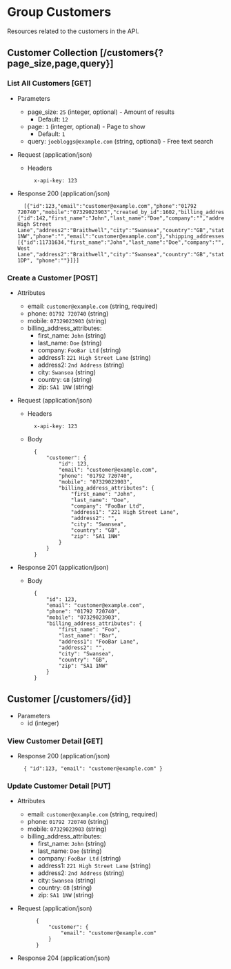 # Group Customers

Resources related to the customers in the API.

## Customer Collection [/customers{?page_size,page,query}]

### List All Customers [GET]

+ Parameters
    + page_size: `25` (integer, optional) - Amount of results
        + Default: `12`
    + page: `1` (integer, optional) - Page to show
        + Default: `1`
    + query: `joebloggs@example.com` (string, optional) - Free text search

+ Request (application/json)

    + Headers

            x-api-key: 123

+ Response 200 (application/json)

        [{"id":123,"email":"customer@example.com","phone":"01792 720740","mobile":"07329023903","created_by_id":1602,"billing_address":{"id":142,"first_name":"John","last_name":"Doe","company":"","address1":"221 High Street Lane","address2":"Braithwell","city":"Swansea","country":"GB","state":"","zip":"SA1 1NW","phone":"","email":"customer@example.com"},"shipping_addresses":[{"id":11731634,"first_name":"John","last_name":"Doe","company":"","address1":"224 West Lane","address2":"Braithwell","city":"Swansea","country":"GB","state":"","zip":"SA1 1DP", "phone":""}]}]

### Create a Customer [POST]

+ Attributes
    + email: `customer@example.com` (string, required)
    + phone: `01792 720740` (string)
    + mobile: `07329023903` (string)
    + billing_address_attributes:
        + first_name: `John` (string)
        + last_name: `Doe` (string)
        + company: `FooBar Ltd` (string)
        + address1: `221 High Street Lane` (string)
        + address2: `2nd Address` (string)
        + city: `Swansea` (string)
        + country: `GB` (string)
        + zip: `SA1 1NW` (string)

+ Request (application/json)
    + Headers

            x-api-key: 123
            
    + Body

            {
                "customer": {
                    "id": 123,
                    "email": "customer@example.com",
                    "phone": "01792 720740",
                    "mobile": "07329023903",
                    "billing_address_attributes": {
                        "first_name": "John",
                        "last_name": "Doe",
                        "company": "FooBar Ltd",
                        "address1": "221 High Street Lane",
                        "address2": "",
                        "city": "Swansea",
                        "country": "GB",
                        "zip": "SA1 1NW"
                    }
                }
            }

+ Response 201 (application/json)

    + Body

            {
                "id": 123,
                "email": "customer@example.com",
                "phone": "01792 720740",
                "mobile": "07329023903",
                "billing_address_attributes": {
                    "first_name": "Foo",
                    "last_name": "Bar",
                    "address1": "FooBar Lane",
                    "address2": "",
                    "city": "Swansea",
                    "country": "GB",
                    "zip": "SA1 1NW"
                }
            }

## Customer [/customers/{id}]

+ Parameters
    + id (integer)

### View Customer Detail [GET]

+ Response 200 (application/json)

        { "id":123, "email": "customer@example.com" }

### Update Customer Detail [PUT]

+ Attributes
    + email: `customer@example.com` (string, required)
    + phone: `01792 720740` (string)
    + mobile: `07329023903` (string)
    + billing_address_attributes:
        + first_name: `John` (string)
        + last_name: `Doe` (string)
        + company: `FooBar Ltd` (string)
        + address1: `221 High Street Lane` (string)
        + address2: `2nd Address` (string)
        + city: `Swansea` (string)
        + country: `GB` (string)
        + zip: `SA1 1NW` (string)

+ Request (application/json)

            {
                "customer": {
                    "email": "customer@example.com"
                }
            }

+ Response 204 (application/json)

